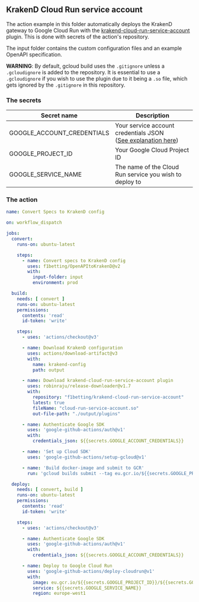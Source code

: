 ## KrakenD Cloud Run service account

The action example in this folder automatically deploys the KrakenD gateway to Google Cloud Run with
the [krakend-cloud-run-service-account](https://github.com/f1betting/krakend-cloud-run-service-account) plugin. 
This is done with secrets of the action's repository.

The input folder contains the custom configuration files and an example OpenAPI specification.

**WARNING**: By default, gcloud build uses the ``.gitignore`` unless a ``.gcloudignore`` is added to the repository. It
is essential to use a ``.gcloudignore`` if you wish to use the plugin due to it being a ``.so`` file, which gets ignored
by the ``.gitignore`` in this repository.

### The secrets

| Secret name                | Description                                                                                                                                            |
|----------------------------|--------------------------------------------------------------------------------------------------------------------------------------------------------|
| GOOGLE_ACCOUNT_CREDENTIALS | Your service account credentials JSON <br/>([See explanation here](https://cloud.google.com/iam/docs/creating-managing-service-account-keys#creating)) |
| GOOGLE_PROJECT_ID          | Your Google Cloud Project ID                                                                                                                           |
| GOOGLE_SERVICE_NAME        | The name of the Cloud Run service you wish to deploy to                                                                                                |

### The action

````yaml
name: Convert Specs to KrakenD config

on: workflow_dispatch

jobs:
  convert:
    runs-on: ubuntu-latest

    steps:
      - name: Convert specs to KrakenD config
        uses: f1betting/OpenAPItoKrakenD@v2
        with:
          input-folder: input
          environment: prod

  build:
    needs: [ convert ]
    runs-on: ubuntu-latest
    permissions:
      contents: 'read'
      id-token: 'write'

    steps:
      - uses: 'actions/checkout@v3'

      - name: Download KrakenD configuration
        uses: actions/download-artifact@v3
        with:
          name: krakend-config
          path: output

      - name: Download krakend-cloud-run-service-account plugin
        uses: robinraju/release-downloader@v1.7
        with:
          repository: "f1betting/krakend-cloud-run-service-account"
          latest: true
          fileName: "cloud-run-service-account.so"
          out-file-path: "./output/plugins"

      - name: Authenticate Google SDK
        uses: 'google-github-actions/auth@v1'
        with:
          credentials_json: ${{secrets.GOOGLE_ACCOUNT_CREDENTIALS}}

      - name: 'Set up Cloud SDK'
        uses: 'google-github-actions/setup-gcloud@v1'

      - name: 'Build docker-image and submit to GCR'
        run: 'gcloud builds submit --tag eu.gcr.io/${{secrets.GOOGLE_PROJECT_ID}}/${{secrets.GOOGLE_SERVICE_NAME}} ./output --timeout 3600'

  deploy:
    needs: [ convert, build ]
    runs-on: ubuntu-latest
    permissions:
      contents: 'read'
      id-token: 'write'

    steps:
      - uses: 'actions/checkout@v3'

      - name: Authenticate Google SDK
        uses: 'google-github-actions/auth@v1'
        with:
          credentials_json: ${{secrets.GOOGLE_ACCOUNT_CREDENTIALS}}

      - name: Deploy to Google Cloud Run
        uses: 'google-github-actions/deploy-cloudrun@v1'
        with:
          image: eu.gcr.io/${{secrets.GOOGLE_PROJECT_ID}}/${{secrets.GOOGLE_SERVICE_NAME}}
          service: ${{secrets.GOOGLE_SERVICE_NAME}}
          region: europe-west1
````